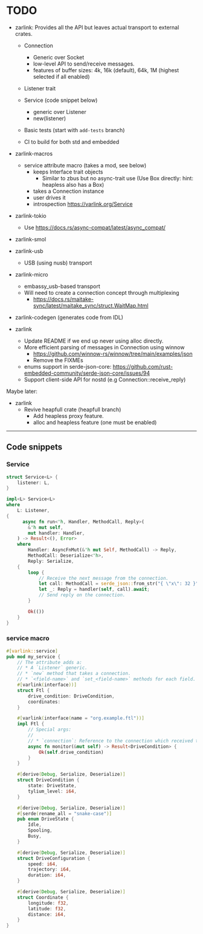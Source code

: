# TODO

* zarlink: Provides all the API but leaves actual transport to external crates.
  * Connection

    * Generic over Socket
    * low-level API to send/receive messages.
    * features of buffer sizes: 4k, 16k (default), 64k, 1M (highest selected if all enabled)
  * Listener trait
  * Service (code snippet below)
    * generic over Listener
    * new(listener)
  * Basic tests (start with `add-tests` branch)
  * CI to build for both std and embedded

* zarlink-macros
  * service attribute macro (takes a mod, see below)
    * keeps Interface trait objects
      * Similar to zbus but no async-trait use (Use Box directly: hint: heapless also has a Box)
    * takes a Connection instance
    * user drives it
    * introspection https://varlink.org/Service
* zarlink-tokio
  * Use https://docs.rs/async-compat/latest/async_compat/
* zarlink-smol
* zarlink-usb
  * USB (using nusb) transport
* zarlink-micro
  * embassy_usb-based transport
  * Will need to create a connection concept through multiplexing
    * https://docs.rs/maitake-sync/latest/maitake_sync/struct.WaitMap.html
* zarlink-codegen (generates code from IDL)

* zarlink
  * Update README if we end up never using alloc directly.
  * More efficient parsing of messages in Connection using winnow
    * https://github.com/winnow-rs/winnow/tree/main/examples/json
    * Remove the FIXMEs
  * enums support in serde-json-core: https://github.com/rust-embedded-community/serde-json-core/issues/94
  * Support client-side API for nostd (e.g Connection::receive_reply)

Maybe later:

* zarlink
  * Revive heapfull crate (heapfull branch)
    * Add heapless proxy feature.
    * alloc and heapless feature (one must be enabled)

---------------------------------------

## Code snippets

### Service

```rust
struct Service<L> {
    listener: L,
}

impl<L> Service<L>
where
    L: Listener,
{
      async fn run<'h, Handler, MethodCall, Reply>(
        &'h mut self,
        mut handler: Handler,
    ) -> Result<(), Error>
    where
        Handler: AsyncFnMut(&'h mut Self, MethodCall) -> Reply,
        MethodCall: Deserialize<'h>,
        Reply: Serialize,
    {
        loop {
            // Receive the next message from the connection.
            let call: MethodCall = serde_json::from_str("{ \"x\": 32 }").unwrap();
            let _: Reply = handler(self, call).await;
            // Send reply on the connection.
        }

        Ok(())
    }
}
```

### service macro

```rust
#[varlink::service]
pub mod my_service {
    // The attribute adds a:
    // * A `Listener` generic.
    // * `new` method that takes a connection.
    // * `<field-name>` and `set_<field-name>` methods for each field.
    #[varlink(interface))]
    struct Ftl {
        drive_condition: DriveCondition,
        coordinates:
    }

    #[varlink(interface(name = "org.example.ftl"))]
    impl Ftl {
        // Special args:
        //
        // * `connection`: Reference to the connection which received the call.
        async fn monitor(&mut self) -> Result<DriveCondition> {
            Ok(self.drive_condition)
        }
    }

    #[derive(Debug, Serialize, Deserialize)]
    struct DriveCondition {
        state: DriveState,
        tylium_level: i64,
    }

    #[derive(Debug, Serialize, Deserialize)]
    #[serde(rename_all = "snake-case")]
    pub enum DriveState {
        Idle,
        Spooling,
        Busy,
    }

    #[derive(Debug, Serialize, Deserialize)]
    struct DriveConfiguration {
        speed: i64,
        trajectory: i64,
        duration: i64,
    }

    #[derive(Debug, Serialize, Deserialize)]
    struct Coordinate {
        longitude: f32,
        latitude: f32,
        distance: i64,
    }
}
```
